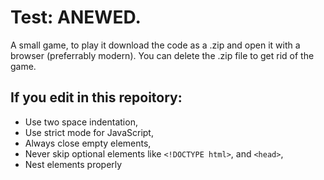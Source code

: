 # Test: ANEWED.
A small game, to play it download the code as a .zip and open it with a browser (preferrably modern). You can delete the .zip file to get rid of the game.
## If you edit in this repoitory:
* Use two space indentation,
* Use strict mode for JavaScript,
* Always close empty elements,
* Never skip optional elements like ```<!DOCTYPE html>```, and ```<head>```,
* Nest elements properly
